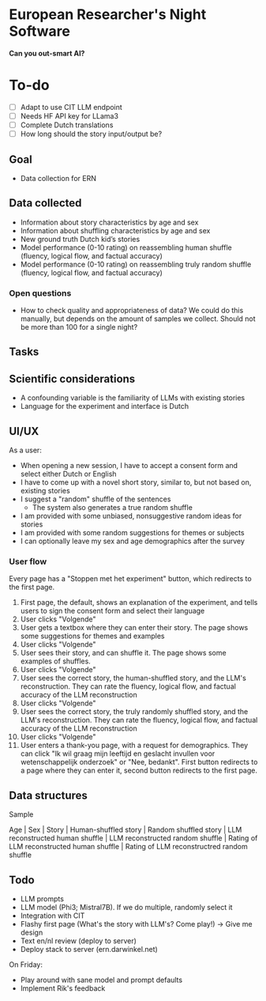 # European Researcher's Night Software

**Can you out-smart AI?**

# To-do
- [ ] Adapt to use CIT LLM endpoint
- [ ] Needs HF API key for LLama3
- [ ] Complete Dutch translations
- [ ] How long should the story input/output be?

## Goal

- Data collection for ERN

## Data collected

- Information about story characteristics by age and sex
- Information about shuffling characteristics by age and sex
- New ground truth Dutch kid’s stories
- Model performance (0-10 rating) on reassembling human shuffle (fluency, logical flow, and factual accuracy)
- Model performance (0-10 rating) on reassembling truly random shuffle (fluency, logical flow, and factual accuracy)

### Open questions
- How to check quality and appropriateness of data? We could do this manually, but depends on the amount of samples we collect. Should not be more than 100 for a single night?

## Tasks

## Scientific considerations
- A confounding variable is the familiarity of LLMs with existing stories
- Language for the experiment and interface is Dutch

## UI/UX
As a user:
- When opening a new session, I have to accept a consent form and select either Dutch or English
- I have to come up with a novel short story, similar to, but not based on, existing stories
- I suggest a "random" shuffle of the sentences
  - The system also generates a true random shuffle
- I am provided with some unbiased, nonsuggestive random ideas for stories
- I am provided with some random suggestions for themes or subjects
- I can optionally leave my sex and age demographics after the survey


### User flow

Every page has a "Stoppen met het experiment" button, which redirects to the first page.

1. First page, the default, shows an explanation of the experiment, and tells users to sign the consent form and select their language
2. User clicks "Volgende"
3. User gets a textbox where they can enter their story. The page shows some suggestions for themes and examples
4. User clicks "Volgende"
5. User sees their story, and can shuffle it. The page shows some examples of shuffles.
6. User clicks "Volgende"
7. User sees the correct story, the human-shuffled story, and the LLM's reconstruction. They can rate the fluency, logical flow, and factual accuracy of the LLM reconstruction
8. User clicks "Volgende"
9. User sees the correct story, the truly randomly shuffled story, and the LLM's reconstruction. They can rate the fluency, logical flow, and factual accuracy of the LLM reconstruction
10. User clicks "Volgende"
11. User enters a thank-you page, with a request for demographics. They can click "Ik wil graag mijn leeftijd en geslacht invullen voor wetenschappelijk onderzoek" or "Nee, bedankt". First button redirects to a page where they can enter it, second button redirects to the first page.

## Data structures

Sample

Age | Sex | Story | Human-shuffled story | Random shuffled story | LLM reconstructed human shuffle | LLM reconstructed random shuffle | Rating of LLM reconstructed human shuffle | Rating of LLM reconstructred random shuffle


## Todo

- LLM prompts
- LLM model (Phi3; Mistral7B). If we do multiple, randomly select it
- Integration with CIT
- Flashy first page (What's the story with LLM's? Come play!) -> Give me design
- Text en/nl review (deploy to server)
- Deploy stack to server (ern.darwinkel.net)

On Friday:
- Play around with sane model and prompt defaults
- Implement Rik's feedback